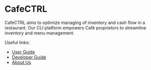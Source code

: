 # CafeCTRL

CafeCTRL aims to optimize managing of inventory and cash flow in a restaurant. Our CLI platform empowers Café proprietors to streamline inventory and menu management.

Useful links:
* [User Guide](UserGuide.md)
* [Developer Guide](DeveloperGuide.md)
* [About Us](AboutUs.md)
